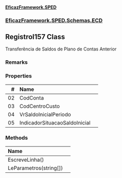 #### [EficazFramework.SPED](EficazFrameworkSPED.md 'EficazFramework SPED')
### [EficazFramework.SPED.Schemas.ECD](EficazFramework.SPED.Schemas.ECD.md 'EficazFramework.SPED.Schemas.ECD')

## RegistroI157 Class

Transferência de Saldos de Plano de Contas Anterior

### Remarks
### Properties

| # | Name | |
| ---: | :--- | :--- |
| 02 | CodConta |  |
| 03 | CodCentroCusto |  |
| 04 | VrSaldoInicialPeriodo |  |
| 05 | IndicadorSituacaoSaldoInicial |  |
### Methods

| Name | |
| :--- | :--- |
| EscreveLinha() |  |
| LeParametros(string[]) |  |
